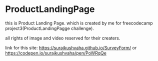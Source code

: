 # ProductLandingPage

this is Product Landing Page. which is created by me for freecodecamp project3(ProductLandingPagge challenge).

all rights of image and video reserved for their creaters.

link for this site: https://surajkushvaha.github.io/SurveyForm/ or https://codepen.io/surajkushvaha/pen/PoWRqQe
